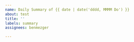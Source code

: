 ```yaml
---
name: Daily Summary of {{ date | date('dddd, MMMM Do') }}
about: test
title: ''
labels: summary
assignees: benmezger

---
```



